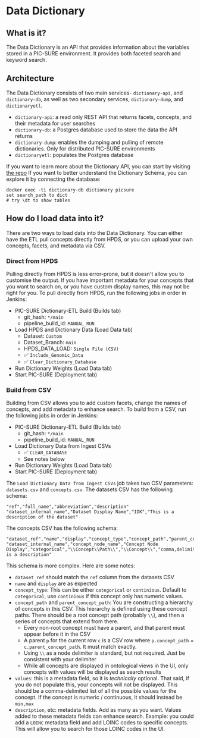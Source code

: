 # Data Dictionary

## What is it?

The Data Dictionary is an API that provides information about the variables stored in a PIC-SURE environment. It
provides both faceted search and keyword search. 

## Architecture

The Data Dictionary consists of two main services- `dictionary-api`, and `dictionary-db`, as well as two secondary
services, `dictionary-dump`, and `dictionaryetl`.

- `dictionary-api`: a read only REST API that returns facets, concepts, and their metadata for user searches
- `dictionary-db`: a Postgres database used to store the data the API returns
- `dictionary-dump`: enables the dumping and pulling of remote dictionaries. Only for distributed PIC-SURE environments
- `dictionaryetl`: populates the Postgres database

If you want to learn more about the Dictionary API, you can start by visiting 
[the repo](https://github.com/hms-dbmi/picsure-dictionary/)
If you want to better understand the Dictionary Schema, you can explore it by connecting the database:

```shell
docker exec -ti dictionary-db dictionary picsure
set search_path to dict
# try \dt to show tables
```

## How do I load data into it?

There are two ways to load data into the Data Dictionary. You can either have the ETL pull concepts directly from HPDS,
or you can upload your own concepts, facets, and metadata via CSV.

### Direct from HPDS
Pulling directly from HPDS is less error-prone, but it doesn't allow you to customise the output. If you have important
metadata for your concepts that you want to search on, or you have custom display names, this may not be right for you.
To pull directly from HPDS, run the following jobs in order in Jenkins:

- PIC-SURE Dictionary-ETL Build (Builds tab)
  - git_hash: `*/main`
  - pipeline_build_id: `MANUAL_RUN`
- Load HPDS and Dictionary Data (Load Data tab)
  - Dataset: `Custom`
  - Dataset_Branch: `main`
  - HPDS_DATA_LOAD: `Single File (CSV)`
  - ✅ `Include_Genomic_Data`
  - ✅ `Clear_Dictionary_Database`
- Run Dictionary Weights (Load Data tab)
- Start PIC-SURE (Deployment tab)

### Build from CSV
Building from CSV allows you to add custom facets, change the names of concepts, and add metadata to enhance search. To
build from a CSV, run the following jobs in order in Jenkins:
- PIC-SURE Dictionary-ETL Build (Builds tab)
    - git_hash: `*/main`
    - pipeline_build_id: `MANUAL_RUN`
- Load Dictionary Data from Ingest CSVs
  - ✅ `CLEAR_DATABASE`
  - See notes below
- Run Dictionary Weights (Load Data tab)
- Start PIC-SURE (Deployment tab)

The `Load Dictionary Data from Ingest CSVs` job takes two CSV parameters: `datasets.csv` and `concepts.csv`.
The datasets CSV has the following schema:
```csv
"ref","full_name","abbreviation","description"
"dataset_internal_name","Dataset Display Name","IDK","This is a description of the dataset"
```
The concepts CSV has the following schema:
```csv
"dataset_ref","name","display","concept_type","concept_path","parent_concept_path","values","description"
"dataset_internal_name","concept_node_name","Concept Node Display","categorical","\\Concept\\Path\\","\\Concept\\","comma,delimited,list","This is a description"
```
This schema is more complex. Here are some notes:
- `dataset_ref` should match the `ref` column from the datasets CSV
- `name` and `display` are as expected
- `concept_type`: This can be either `categorical` or `continious`. Default to `categorical`, use `continious` if this
concept only has numeric values.
- `concept_path` and `parent_concept_path`: You are constructing a hierarchy of concepts in this CSV. This hierarchy
is defined using these concept paths. There should be a root concept path (probably `\\`), and then a series of concepts
that extend from there.
  - Every non-root concept must have a parent, and that parent must appear before it in the CSV
  - A parent `p` for the current row `c` is a CSV row where `p.concept_path` = `c.parent_concept_path`. It must match
  exactly.
  - Using `\\` as a node delimiter is standard, but not required. Just be consistent with your delimiter
  - While all concepts are displayed in ontological views in the UI, only concepts with values will be displayed as 
  search results
- `values`: this is a metadata field, so it is _technically_ optional. That said, if you do not populate this, your
concepts will not be displayed. This should be a comma-delimited list of all the possible values for the concept. If
the concept is numeric / continuous, it should instead be `min,max`
- `description`, etc: metadata fields. Add as many as you want. Values added to these metadata fields can enhance search.
Example: you could add a `LOINC` metadata field and add LOINC codes to specific concepts. This will allow you to search
for those LOINC codes in the UI.